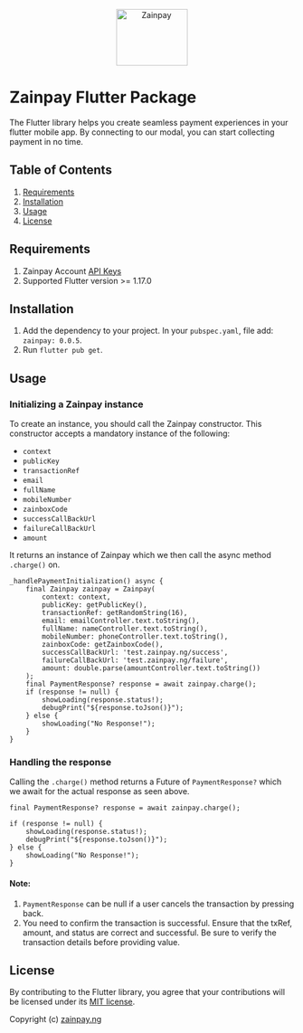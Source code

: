 <p align="center">  
   <img title="Zainpay" height="100" src="https://raw.githubusercontent.com/itcglobal/zainpay/main/zainpay.png" width="50%"/>
</p>  

# Zainpay Flutter Package

The Flutter library helps you create seamless payment experiences in your flutter mobile app.
By connecting to our modal, you can start collecting payment in no time.

## Table of Contents

1. [Requirements](#requirements)
2. [Installation](#installation)
3. [Usage](#usage)
4. [License](#License)

## Requirements

1. Zainpay Account [API Keys](https://zainpay.ng)
2. Supported Flutter version >= 1.17.0

## Installation

1. Add the dependency to your project. In your `pubspec.yaml`, file add: `zainpay: 0.0.5`.
2. Run `flutter pub get`.

## Usage

### Initializing a Zainpay instance

To create an instance, you should call the Zainpay constructor. This constructor accepts a mandatory instance of the following:

-  `context`
-  `publicKey`
-  `transactionRef`
-  `email`
-  `fullName`
-  `mobileNumber`
-  `zainboxCode`
-  `successCallBackUrl`
-  `failureCallBackUrl`
-  `amount`

It returns an instance of Zainpay which we then call the async method `.charge()` on.

    _handlePaymentInitialization() async {
        final Zainpay zainpay = Zainpay(
            context: context,
            publicKey: getPublicKey(),
            transactionRef: getRandomString(16),
            email: emailController.text.toString(),
            fullName: nameController.text.toString(),
            mobileNumber: phoneController.text.toString(),
            zainboxCode: getZainboxCode(),
            successCallBackUrl: 'test.zainpay.ng/success',
            failureCallBackUrl: 'test.zainpay.ng/failure',
            amount: double.parse(amountController.text.toString())
        );
        final PaymentResponse? response = await zainpay.charge();
        if (response != null) {
            showLoading(response.status!);
            debugPrint("${response.toJson()}");
        } else {
            showLoading("No Response!");
        }
    }

### Handling the response

Calling the `.charge()` method returns a Future of `PaymentResponse?` which we await for the actual response as seen above.

    final PaymentResponse? response = await zainpay.charge();

    if (response != null) {
        showLoading(response.status!);
        debugPrint("${response.toJson()}");
    } else {
        showLoading("No Response!");
    }

#### Note:

1. `PaymentResponse` can be null if a user cancels the transaction by pressing back.
2. You need to confirm the transaction is successful. Ensure that the txRef, amount, and status are correct and successful. Be sure to verify the transaction details before providing value.

## License

By contributing to the Flutter library, you agree that your contributions will be licensed under its [MIT license](/LICENSE).

Copyright (c) [zainpay.ng](https://zainpay.ng)
